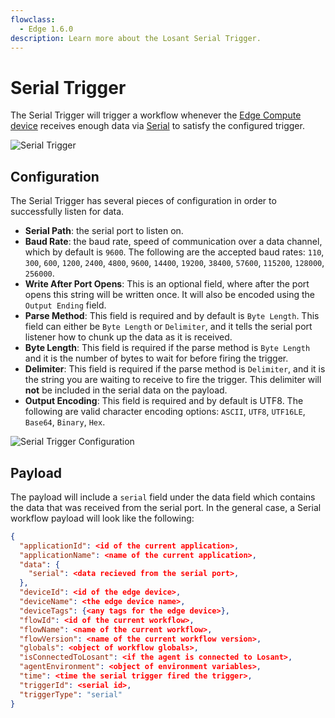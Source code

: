 ```yaml
---
flowclass:
  - Edge 1.6.0
description: Learn more about the Losant Serial Trigger.
---
```


# Serial Trigger

The Serial Trigger will trigger a workflow whenever the [Edge Compute device](/devices/edge-compute/) receives enough data via [Serial](https://en.wikipedia.org/wiki/Serial_communication) to satisfy the configured trigger.

![Serial Trigger](/images/workflows/triggers/serial-trigger.png "Serial Trigger")

## Configuration

The Serial Trigger has several pieces of configuration in order to successfully listen for data.

- **Serial Path**: the serial port to listen on.
- **Baud Rate**: the baud rate, speed of communication over a data channel, which by default is `9600`. The following are the accepted baud rates: `110`, `300`, `600`, `1200`, `2400`, `4800`, `9600`, `14400`, `19200`, `38400`, `57600`, `115200`, `128000`, `256000`.
- **Write After Port Opens**: This is an optional field, where after the port opens this string will be written once. It will also be encoded using the `Output Ending` field.
- **Parse Method**: This field is required and by default is `Byte Length`. This field can either be `Byte Length` or `Delimiter`, and it tells the serial port listener how to chunk up the data as it is received.
- **Byte Length**: This field is required if the parse method is `Byte Length` and it is the number of bytes to wait for before firing the trigger.
- **Delimiter**: This field is required if the parse method is `Delimiter`, and it is the string you are waiting to receive to fire the trigger. This delimiter will **not** be included in the serial data on the payload.
- **Output Encoding**: This field is required and by default is UTF8. The following are valid character encoding options: `ASCII`, `UTF8`, `UTF16LE`, `Base64`, `Binary`, `Hex`.

![Serial Trigger Configuration](/images/workflows/triggers/serial-trigger-conf.png "Serial Trigger Configuration")

## Payload

The payload will include a `serial` field under the data field which contains the data that was received from the serial port. In the general case, a Serial workflow payload will look like the following:

```json
{
  "applicationId": <id of the current application>,
  "applicationName": <name of the current application>,
  "data": {
    "serial": <data recieved from the serial port>,
  },
  "deviceId": <id of the edge device>,
  "deviceName": <the edge device name>,
  "deviceTags": {<any tags for the edge device>},
  "flowId": <id of the current workflow>,
  "flowName": <name of the current workflow>,
  "flowVersion": <name of the current workflow version>,
  "globals": <object of workflow globals>,
  "isConnectedToLosant": <if the agent is connected to Losant>,
  "agentEnvironment": <object of environment variables>,
  "time": <time the serial trigger fired the trigger>,
  "triggerId": <serial id>,
  "triggerType": "serial"
}
```
